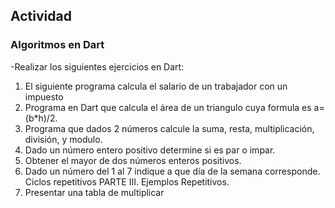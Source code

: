 ## Actividad

### Algoritmos en Dart

-Realizar los siguientes ejercicios en Dart:

1. El siguiente programa calcula el salario de un trabajador con un impuesto
2. Programa en Dart que calcula el área de un triangulo cuya formula es a=(b\*h)/2.
3. Programa que dados 2 números calcule la suma, resta, multiplicación, división, y modulo.
4. Dado un número entero positivo determine si es par o impar.
5. Obtener el mayor de dos números enteros positivos.
6. Dado un número del 1 al 7 indique a que día de la semana corresponde. Ciclos repetitivos PARTE III.
   Ejemplos Repetitivos.
7. Presentar una tabla de multiplicar
